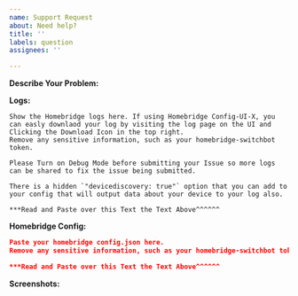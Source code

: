 ```yaml
---
name: Support Request
about: Need help?
title: ''
labels: question
assignees: ''

---
```


<!-- You must use the issue template below when submitting a support request -->

**Describe Your Problem:**

<!-- A clear and concise description of what problem you are trying to solve. -->

**Logs:**

<!-- Support requests that do not contain logs may be closed without warning. -->

```
Show the Homebridge logs here. If using Homebridge Config-UI-X, you can easly downlaod your log by visiting the log page on the UI and Clicking the Download Icon in the top right.
Remove any sensitive information, such as your homebridge-switchbot token.

Please Turn on Debug Mode before submitting your Issue so more logs can be shared to fix the issue being submitted.

There is a hidden `"devicediscovery: true"` option that you can add to your config that will output data about your device to your log also.

***Read and Paste over this Text the Text Above^^^^^^
```

**Homebridge Config:**

```json
Paste your homebridge config.json here.
Remove any sensitive information, such as your homebridge-switchbot token.

***Read and Paste over this Text the Text Above^^^^^^
```

**Screenshots:**

<!-- If applicable, add screenshots to help explain your problem. -->
